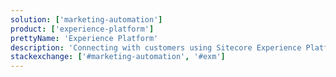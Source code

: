 ```yaml
---
solution: ['marketing-automation']
product: ['experience-platform']
prettyName: 'Experience Platform'
description: 'Connecting with customers using Sitecore Experience Platform marketing automation and email experience manager (EXM)'
stackexchange: ['#marketing-automation', '#exm']
---
```

